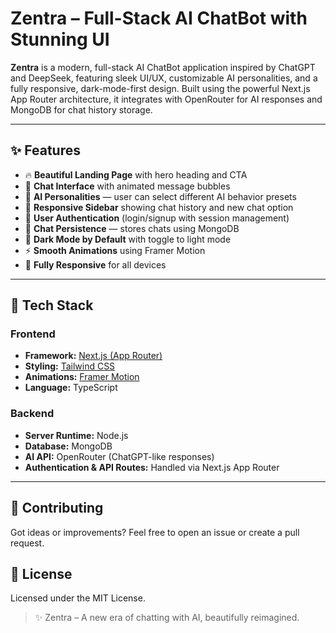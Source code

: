 # Zentra – Full-Stack AI ChatBot with Stunning UI

**Zentra** is a modern, full-stack AI ChatBot application inspired by ChatGPT and DeepSeek, featuring sleek UI/UX, customizable AI personalities, and a fully responsive, dark-mode-first design. Built using the powerful Next.js App Router architecture, it integrates with OpenRouter for AI responses and MongoDB for chat history storage.

---

## ✨ Features

- 🔥 **Beautiful Landing Page** with hero heading and CTA
- 💬 **Chat Interface** with animated message bubbles
- 🧠 **AI Personalities** — user can select different AI behavior presets
- 📁 **Responsive Sidebar** showing chat history and new chat option
- 👤 **User Authentication** (login/signup with session management)
- 🧾 **Chat Persistence** — stores chats using MongoDB
- 🎨 **Dark Mode by Default** with toggle to light mode
- ⚡ **Smooth Animations** using Framer Motion
- 📱 **Fully Responsive** for all devices

---

## 🧰 Tech Stack

### Frontend

- **Framework:** [Next.js (App Router)](https://nextjs.org/)
- **Styling:** [Tailwind CSS](https://tailwindcss.com/)
- **Animations:** [Framer Motion](https://www.framer.com/motion/)
- **Language:** TypeScript

### Backend

- **Server Runtime:** Node.js
- **Database:** MongoDB
- **AI API:** OpenRouter (ChatGPT-like responses)
- **Authentication & API Routes:** Handled via Next.js App Router

---

## 🤝 Contributing

Got ideas or improvements? Feel free to open an issue or create a pull request.

## 📄 License

Licensed under the MIT License.

> ✨ Zentra – A new era of chatting with AI, beautifully reimagined.

